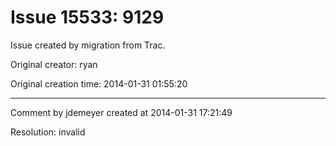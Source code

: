 # Issue 15533: 9129

Issue created by migration from Trac.

Original creator: ryan

Original creation time: 2014-01-31 01:55:20




---

Comment by jdemeyer created at 2014-01-31 17:21:49

Resolution: invalid
